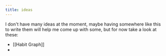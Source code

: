 ```yaml
---
title: ideas
---
```

I don't have many ideas at the moment, maybe having somewhere like this to write them will help me come up with some, but for now take a look at these:
- [[Habit Graph]]
- 